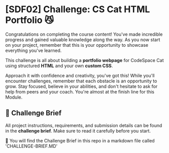 # [SDF02] Challenge: CS Cat HTML Portfolio 😼

Congratulations on completing the course content! You've made incredible progress and gained valuable knowledge along the way. As you now start on your project, remember that this is your opportunity to showcase everything you've learned. 

This challenge is all about building a **portfolio webpage** for CodeSpace Cat using structured **HTML** and your own **custom CSS**.  

Approach it with confidence and creativity, you've got this! While you'll encounter challenges, remember that each obstacle is an opportunity to grow. Stay focused, believe in your abilities, and don't hesitate to ask for help from peers and your coach. You're almost at the finish line for this Module.


## 📖 Challenge Brief  

All project instructions, requirements, and submission details can be found in the **challenge brief**. Make sure to read it carefully before you start. 

🔗 You will find the Challenge Brief in this repo in a markdown file called 'CHALLENGE-BRIEF.MD'
